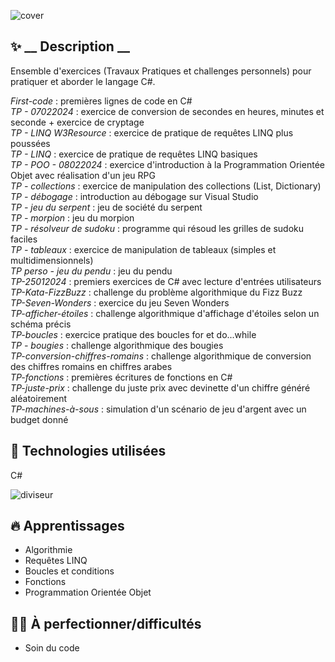 ![cover](https://github.com/JessicaGUALTIERI/Cours-TP-C-/blob/main/readme_img/README_cover.png)

## ✨ __ Description __  
Ensemble d'exercices (Travaux Pratiques et challenges personnels) pour pratiquer et aborder le langage C#.

*First-code* : premières lignes de code en C#  
*TP - 07022024* : exercice de conversion de secondes en heures, minutes et seconde + exercice de cryptage  
*TP - LINQ W3Resource* : exercice de pratique de requêtes LINQ plus poussées  
*TP - LINQ* : exercice de pratique de requêtes LINQ basiques  
*TP - POO - 08022024* : exercice d'introduction à la Programmation Orientée Objet avec réalisation d'un jeu RPG  
*TP - collections* : exercice de manipulation des collections (List, Dictionary)  
*TP - débogage* : introduction au débogage sur Visual Studio  
*TP - jeu du serpent* : jeu de société du serpent  
*TP - morpion* : jeu du morpion  
*TP - résolveur de sudoku* : programme qui résoud les grilles de sudoku faciles  
*TP - tableaux* : exercice de manipulation de tableaux (simples et multidimensionnels)  
*TP perso - jeu du pendu* : jeu du pendu  
*TP-25012024* : premiers exercices de C# avec lecture d'entrées utilisateurs  
*TP-Kata-FizzBuzz* : challenge du problème algorithmique du Fizz Buzz  
*TP-Seven-Wonders* : exercice du jeu Seven Wonders  
*TP-afficher-étoiles* : challenge algorithmique d'affichage d'étoiles selon un schéma précis  
*TP-boucles* : exercice pratique des boucles for et do...while  
*TP - bougies* : challenge algorithmique des bougies  
*TP-conversion-chiffres-romains* : challenge algorithmique de conversion des chiffres romains en chiffres arabes  
*TP-fonctions* : premières écritures de fonctions en C#  
*TP-juste-prix* : challenge du juste prix avec devinette d'un chiffre généré aléatoirement  
*TP-machines-à-sous* : simulation d'un scénario de jeu d'argent avec un budget donné  


## 🚀 __Technologies utilisées__  
C#

![diviseur](https://github.com/JessicaGUALTIERI/Cours-TP-C-/blob/main/readme_img/README_diviseur.png)

## 🔥 __Apprentissages__  
* Algorithmie
* Requêtes LINQ
* Boucles et conditions
* Fonctions
* Programmation Orientée Objet

## 🏋️‍♀️ __À perfectionner/difficultés__  
* Soin du code
